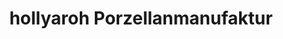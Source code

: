 ---
title: "hollyaroh Porzellanmanufaktur"
url: /wien/hollyaroh-porzellanmanufaktur/
shop: Töpferei
---